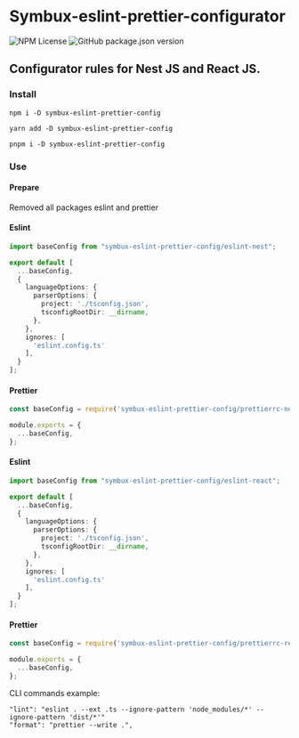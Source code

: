 # Symbux-eslint-prettier-configurator

![NPM License](https://img.shields.io/npm/l/symbux-eslint-prettier-config)
![GitHub package.json version](https://img.shields.io/github/package-json/v/ethicco/eslint-prettier-configurator)


## Configurator rules for Nest JS and React JS.

### Install

```
npm i -D symbux-eslint-prettier-config
```
```
yarn add -D symbux-eslint-prettier-config
```
```
pnpm i -D symbux-eslint-prettier-config
```

### Use

#### Prepare

Removed all packages eslint and prettier

#### Eslint

```ts
import baseConfig from "symbux-eslint-prettier-config/eslint-nest";

export default [
  ...baseConfig,
  {
    languageOptions: {
      parserOptions: {
        project: './tsconfig.json',
        tsconfigRootDir: __dirname,
      },
    },
    ignores: [
      'eslint.config.ts'  
    ],
  }
];
```

#### Prettier

```cjs
const baseConfig = require('symbux-eslint-prettier-config/prettierrc-nest');

module.exports = {
  ...baseConfig,
};
```
#### Eslint

```ts
import baseConfig from "symbux-eslint-prettier-config/eslint-react";

export default [
  ...baseConfig,
  {
    languageOptions: {
      parserOptions: {
        project: './tsconfig.json',
        tsconfigRootDir: __dirname,
      },
    },
    ignores: [
      'eslint.config.ts'  
    ],
  }
];
```

#### Prettier

```cjs
const baseConfig = require('symbux-eslint-prettier-config/prettierrc-react');

module.exports = {
  ...baseConfig,
};
```

CLI commands example:

```
"lint": "eslint . --ext .ts --ignore-pattern 'node_modules/*' --ignore-pattern 'dist/*'"
"format": "prettier --write .",
```
   